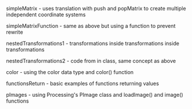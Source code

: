 simpleMatrix - uses translation with push and popMatrix to create multiple independent coordinate systems

simpleMatrixFunction - same as above but using a function to prevent rewrite

nestedTransformations1 - transformations inside transformations inside transformations

nestedTransformations2 - code from in class, same concept as above

color - using the color data type and color() function

functionsReturn - basic examples of functions returning values

pImages - using Processing's PImage class and loadImage() and image() functions
